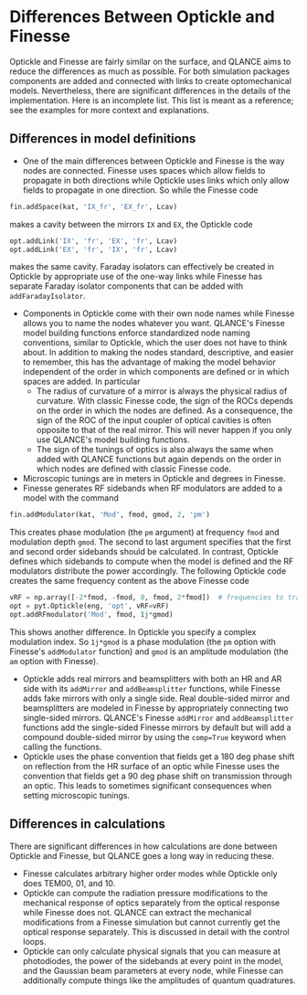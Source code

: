 # Differences Between Optickle and Finesse

Optickle and Finesse are fairly similar on the surface, and QLANCE aims to reduce the differences as much as possible. For both simulation packages components are added and connected with links to create optomechanical models. Nevertheless, there are significant differences in the details of the implementation. Here is an incomplete list. This list is meant as a reference; see the examples for more context and explanations.

## Differences in model definitions

 * One of the main differences between Optickle and Finesse is the way nodes are connected. Finesse uses spaces which allow fields to propagate in both directions while Optickle uses links which only allow fields to propagate in one direction. So while the Finesse code
 ```python
fin.addSpace(kat, 'IX_fr', 'EX_fr', Lcav)
```
makes a cavity between the mirrors `IX` and `EX`, the Optickle code
```python
opt.addLink('IX', 'fr', 'EX', 'fr', Lcav)
opt.addLink('EX', 'fr', 'IX', 'fr', Lcav)
```
makes the same cavity. Faraday isolators can effectively be created in Optickle by appropriate use of the one-way links while Finesse has separate Faraday isolator components that can be added with `addFaradayIsolator`.
 * Components in Optickle come with their own node names while Finesse allows you to name the nodes whatever you want. QLANCE's Finesse model building functions enforce standardized node naming conventions, similar to Optickle, which the user does not have to think about. In addition to making the nodes standard, descriptive, and easier to remember, this has the advantage of making the model behavior independent of the order in which components are defined or in which spaces are added. In particular
   * The radius of curvature of a mirror is always the physical radius of curvature. With classic Finesse code, the sign of the ROCs depends on the order in which the nodes are defined. As a consequence, the sign of the ROC of the input coupler of optical cavities is often opposite to that of the real mirror. This will never happen if you only use QLANCE's model building functions.
   * The sign of the tunings of optics is also always the same when added with QLANCE functions but again depends on the order in which nodes are defined with classic Finesse code.
 * Microscopic tunings are in meters in Optickle and degrees in Finesse.
 * Finesse generates RF sidebands when RF modulators are added to a model with the command
 ```python
 fin.addModulator(kat, 'Mod', fmod, gmod, 2, 'pm')
 ```
 This creates phase modulation (the `pm` argument) at frequency `fmod` and modulation depth `gmod`. The second to last argument specifies that the first and second order sidebands should be calculated. In contrast, Optickle defines which sidebands to compute when the model is defined and the RF modulators distribute the power accordingly. The following Optickle code creates the same frequency content as the above Finesse code
 ```python
 vRF = np.array([-2*fmod, -fmod, 0, fmod, 2*fmod])  # frequencies to track relative to the carrier
 opt = pyt.Optickle(eng, 'opt', vRF=vRF)
 opt.addRFmodulator('Mod', fmod, 1j*gmod)
 ```
 This shows another difference. In Optickle you specify a complex modulation index. So `1j*gmod` is a phase modulation (the `pm` option with Finesse's `addModulator` function) and `gmod` is an amplitude modulation (the `am` option with Finesse).
  * Optickle adds real mirrors and beamsplitters with both an HR and AR side with its `addMirror` and `addBeamsplitter` functions, while Finesse adds fake mirrors with only a single side. Real double-sided mirror and beamsplitters are modeled in Finesse by appropriately connecting two single-sided mirrors. QLANCE's Finesse `addMirror` and `addBeamsplitter` functions add the single-sided Finesse mirrors by default but will add a compound double-sided mirror by using the `comp=True` keyword when calling the functions.
  * Optickle uses the phase convention that fields get a 180 deg phase shift on reflection from the HR surface of an optic while Finesse uses the convention that fields get a 90 deg phase shift on transmission through an optic. This leads to sometimes significant consequences when setting microscopic tunings.

## Differences in calculations

There are significant differences in how calculations are done between Optickle and Finesse, but QLANCE goes a long way in reducing these.

* Finesse calculates arbitrary higher order modes while Optickle only does TEM00, 01, and 10.
* Optickle can compute the radiation pressure modifications to the mechanical response of optics separately from the optical response while Finesse does not. QLANCE can extract the mechanical modifications from a Finesse simulation but cannot currently get the optical response separately. This is discussed in detail with the control loops.
* Optickle can only calculate physical signals that you can measure at photodiodes, the power of the sidebands at every point in the model, and the Gaussian beam parameters at every node, while Finesse can additionally compute things like the amplitudes of quantum quadratures.
